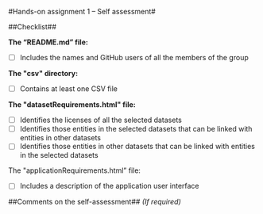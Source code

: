 #Hands-on assignment 1 – Self assessment#

##Checklist##

**The “README.md” file:**

- [ ] Includes the names and GitHub users of all the members of the group

**The "csv" directory:**

- [ ] Contains at least one CSV file
 
**The "datasetRequirements.html" file:**

- [ ] Identifies the licenses of all the selected datasets
- [ ] Identifies those entities in the selected datasets that can be linked with entities in other datasets
- [ ] Identifies those entities in other datasets that can be linked with entities in the selected datasets

The "applicationRequirements.html” file:
- [ ] Includes a description of the application user interface

##Comments on the self-assessment##
_(If required)_
